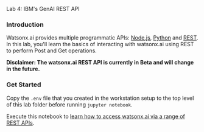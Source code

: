  Lab 4: IBM's GenAI REST API

### Introduction
Watsonx.ai provides multiple programmatic APIs: [Node.js](https://bam.res.ibm.com/docs/node), [Python](https://bam.res.ibm.com/docs/ibm-generative-ai) and [REST](https://bam.res.ibm.com/docs/api-reference).  In this lab, you'll learn the basics of interacting with watsonx.ai using REST to perform Post and Get operations.

**Disclaimer: The watsonx.ai REST API is currently in Beta and will change in the future.**

### Get Started

Copy the `.env` file that you created in the workstation setup to the top level of this lab folder before running `jupyter notebook`.

Execute this notebook to [learn how to access watsonx.ai via a range of REST APIs](./introduction-to-watsonxai-rest-api.ipynb).

